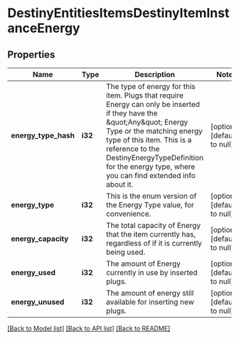 # DestinyEntitiesItemsDestinyItemInstanceEnergy

## Properties
Name | Type | Description | Notes
------------ | ------------- | ------------- | -------------
**energy_type_hash** | **i32** | The type of energy for this item. Plugs that require Energy can only be inserted if they have the \&quot;Any\&quot; Energy Type or the matching energy type of this item. This is a reference to the DestinyEnergyTypeDefinition for the energy type, where you can find extended info about it. | [optional] [default to null]
**energy_type** | **i32** | This is the enum version of the Energy Type value, for convenience. | [optional] [default to null]
**energy_capacity** | **i32** | The total capacity of Energy that the item currently has, regardless of if it is currently being used. | [optional] [default to null]
**energy_used** | **i32** | The amount of Energy currently in use by inserted plugs. | [optional] [default to null]
**energy_unused** | **i32** | The amount of energy still available for inserting new plugs. | [optional] [default to null]

[[Back to Model list]](../README.md#documentation-for-models) [[Back to API list]](../README.md#documentation-for-api-endpoints) [[Back to README]](../README.md)


